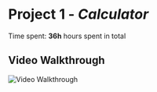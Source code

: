 # Project 1 - *Calculator*

Time spent: **36h** hours spent in total

## Video Walkthrough
<img src='https://imgur.com/dcUoyPU.gif' title='Video Walkthrough' width='' alt='Video Walkthrough' />

